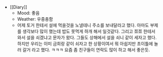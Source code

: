- [[Diary]]
    - Mood: 좋음
    - Weather: 우중충함
    - 어제 토거 한테서 설에 먹을것을 노낼테니 주소를 보내달라고 했다. 아마도 부제를 생각보다 많이 했는데 밥도 못먹게 하개 해서 일것같다. 그리고 쬬쬬 한테서 와서 설을 쇠겠냐고 문자가 왔다. 그들도 상해에서 설을 쇠니 같이 세자고 했다. 하지만 우리는 이미 금희랑 같이 쇠자고 한 상황이여서 뭐 아쉽지만 초이틀에 놀러 갈거 라고 했다. ㅋㅋㅋ 요즘 좀 친구들이 연락도 많이 하고 해서 좋은듯.

